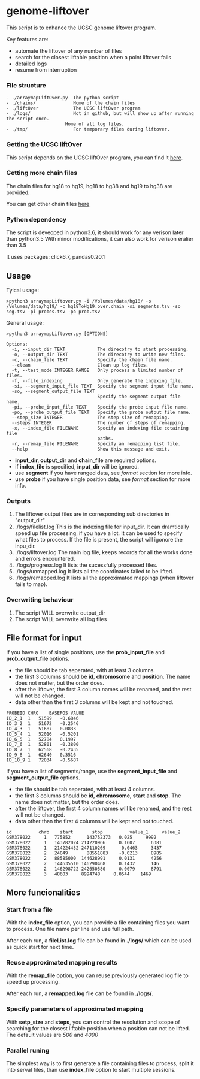 # genome-liftover
This script is to enhance the UCSC genome liftover program. 

Key features are:
- automate the liftover of any number of files
- search for the closest liftable position when a point liftover fails
- detailed logs 
- resume from interruption

### File structure
```
- ./arraymapLiftOver.py  The python script
- ./chains/              Home of the chain files
- ./liftOver             The UCSC liftOver program
- ./logs/                Not in github, but will show up after running the script once.
                      Home of all log files.
- ./tmp/                 For temporary files during liftover.
```

### Getting the UCSC liftOver
This script depends on the UCSC liftOver program, you can find it [here](https://genome-store.ucsc.edu/).

### Getting more chain files
The chain files for hg18 to hg19, hg18 to hg38 and hg19 to hg38 are provided.

You can get other chain files [here](http://hgdownload.cse.ucsc.edu/downloads.html)

### Python dependency
The script is deveoped in python3.6, it should work for any verison later than python3.5
With minor modifications, it can also work for verison eralier than 3.5

It uses packages: click6.7, pandas0.20.1

## Usage
Tyical usage:
```
>python3 arraymapLiftover.py -i /Volumes/data/hg18/ -o /Volumes/data/hg19/ -c hg18ToHg19.over.chain -si segments.tsv -so seg.tsv -pi probes.tsv -po prob.tsv 
```
General usage:
```
>python3 arraymapLiftover.py [OPTIONS]

Options:
  -i, --input_dir TEXT            The direcotry to start processing.
  -o, --output_dir TEXT           The direcotry to write new files.
  -c, --chain_file TEXT           Specify the chain file name.
  --clean                         Clean up log files.
  -t, --test_mode INTEGER RANGE   Only process a limited number of files.
  -f, --file_indexing             Only generate the indexing file.
  -si, --segment_input_file TEXT  Specify the segment input file name.
  -so, --segment_output_file TEXT
                                  Specify the segment output file name.
  -pi, --probe_input_file TEXT    Specify the probe input file name.
  -po, --probe_output_file TEXT   Specify the probe output file name.
  --step_size INTEGER             The step size of remapping.
  --steps INTEGER                 The number of steps of remapping.
  -x, --index_file FILENAME       Specify an indexing file cotaining file
                                  paths.
  -r, --remap_file FILENAME       Specify an remapping list file.
  --help                          Show this message and exit.
```

- **input_dir, output_dir** and **chain_file** are required options.
- if **index_file** is specified, **input_dir** will be ignored.
- use **segment** if you have ranged data, see *format* section for more info.
- use **probe** if you have single position data, see *format* section for more info.



### Outputs
1. The liftover output files are in corresponding sub directories in "output_dir"
2. ./logs/filelist.log    This is the indexing file for input_dir.
                          It can dramtically speed up file processing, if you have a lot.
                          It can be used to specify what files to process.
                          If the file is present, the script will igonore the inpu_dir.
3. ./logs/liftover.log    The main log file, keeps records for all the works done and errors encountered.
4. ./logs/progress.log    It lists the sucessfully processed files.
5. ./logs/unmapped.log    It lists all the coordinates failed to be lifted.
6. ./logs/remapped.log    It lists all the approximated mappings (when liftover fails to map).

### Overwriting behaviour
1. The script WILL overwrite output_dir
2. The script WILL overwrite all log files


## File format for input
If you have a list of single positions, use the **prob_input_file** and **prob_output_file** options.

- the file should be tab seperated, with at least 3 columns. 
- the first 3 columns should be **id**, **chromosome** and **position**. The name does not matter, but the order does.
- after the liftover, the first 3 column names will be renamed, and the rest will not be changed.
- data other than the first 3 columns will be kept and not touched.

```
PROBEID	CHRO	BASEPOS	VALUE
ID_2_1	1	51599	-0.6846
ID_3_2	1	51672	-0.2546
ID_4_3	1	51687	0.0833
ID_5_4	1	52016	-0.5201
ID_6_5	1	52784	0.1997
ID_7_6	1	52801	-0.3800
ID_8_7	1	62568	-0.2435
ID_9_8	1	62640	0.3516
ID_10_9	1	72034	-0.5687
```

If you have a list of segments/range, use the **segment_input_file** and **segment_output_file** options.

- the file should be tab seperated, with at least 4 columns. 
- the first 3 columns should be **id**, **chromosome**, **start** and **stop**. The name does not matter, but the order does.
- after the liftover, the first 4 column names will be renamed, and the rest will not be changed.
- data other than the first 4 columns will be kept and not touched.
```
id	        chro	start	    stop	      value_1	  value_2
GSM378022	  1	  775852	  143752373	  0.025	    9992
GSM378022	  1	  143782024	214220966	  0.1607	  6381
GSM378022	  1	  214224452	247110269	  -0.0463	  3437
GSM378022	  2	  24049	      88551883	  -0.0213	  8985
GSM378022	  2	  88585000	144628991	  0.0131	  4256
GSM378022	  2	  144635510	146290468	  0.1432	  146
GSM378022	  2	  146298722	242650580	  0.0079	  8791
GSM378022	  3	  48603	    8994748	    0.0544	  1469
```
## More funcionalities

### Start from a file
With the **index_file** option, you can provide a file containing files you want to process. One file name per line and use full path.

After each run, a **fileList.log** file can be found in **./logs/** which can be used as quick start for next time.

### Reuse approximated mapping results
With the **remap_file** option, you can reuse previously generated log file to speed up processing.

After each run, a **remapped.log** file can be found in **./logs/**.

### Specify parameters of approximated mapping
With **setp_size** and **steps**, you can control the resolution and scope of searching for the closest liftable position when a position can not be lifted. The default values are *500* and *4000*

### Parallel runing
The simplest way is to first generate a file containing files to process, split it into serval files, than use **index_file** option to start multiple sessions.
